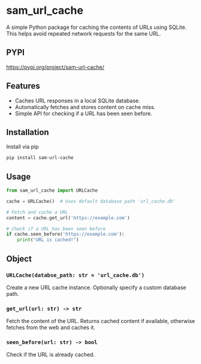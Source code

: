 # sam_url_cache

A simple Python package for caching the contents of URLs using SQLite. This helps avoid repeated network requests for the same URL.

## PYPI
https://pypi.org/project/sam-url-cache/

## Features

- Caches URL responses in a local SQLite database.
- Automatically fetches and stores content on cache miss.
- Simple API for checking if a URL has been seen before.

## Installation

Install via pip

```sh
pip install sam-url-cache
```

## Usage

```python
from sam_url_cache import URLCache

cache = URLCache()  # Uses default database path 'url_cache.db'

# Fetch and cache a URL
content = cache.get_url('https://example.com')

# Check if a URL has been seen before
if cache.seen_before('https://example.com'):
    print("URL is cached!")
```

## Object

### `URLCache(databse_path: str = 'url_cache.db')`

Create a new URL cache instance. Optionally specify a custom database path.

### `get_url(url: str) -> str`

Fetch the content of the URL. Returns cached content if available, otherwise fetches from the web and caches it.

### `seen_before(url: str) -> bool`

Check if the URL is already cached.